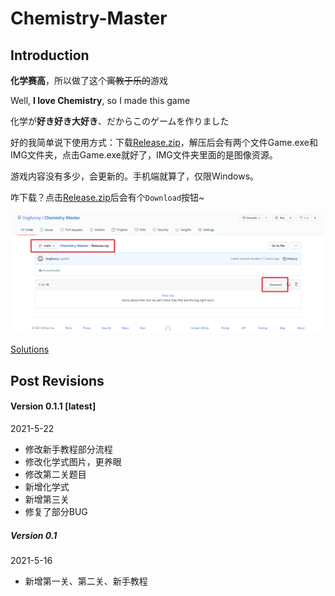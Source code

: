 # Chemistry-Master
## Introduction
**化学赛高**，所以做了这个~~寓教于乐的~~游戏

Well, **I love Chemistry**, so I made this game

化学が**好き好き大好き**、だからこのゲームを作りました

好的我简单说下使用方式：下载[Release.zip](Release.zip)，解压后会有两个文件Game.exe和IMG文件夹，点击Game.exe就好了，IMG文件夹里面的是图像资源。

游戏内容没有多少，会更新的。手机端就算了，仅限Windows。

咋下载？点击[Release.zip](Release.zip)后会有个`Download`按钮~

![IMAGE](/source/help_1.png)

[Solutions](Solutions.md)

## Post Revisions

#### Version 0.1.1 [latest]
2021-5-22
- 修改新手教程部分流程
- 修改化学式图片，更养眼
- 修改第二关题目
- 新增化学式
- 新增第三关
- 修复了部分BUG

##### Version 0.1
2021-5-16
- 新增第一关、第二关、新手教程
